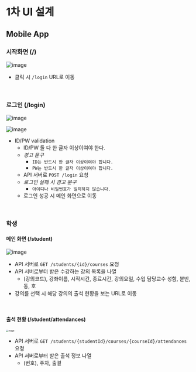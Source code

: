 # 1차 UI 설계

## Mobile App

### 시작화면 (/)

![image](https://user-images.githubusercontent.com/43431081/84584371-96d57b80-ae3e-11ea-9e45-94dfeba26ca3.png)

* 클릭 시 `/login` URL로 이동

<br>

### 로그인 (/login)

![image](https://user-images.githubusercontent.com/43431081/84584408-ef0c7d80-ae3e-11ea-9ab9-13059d80f3be.png)

![image](https://user-images.githubusercontent.com/43431081/84584414-0481a780-ae3f-11ea-8e6c-0dd1a6062e1f.png)

* ID/PW validation
  * ID/PW 둘 다 한 글자 이상이여야 한다.
  * *경고 문구*
    * `ID는 반드시 한 글자 이상이여야 합니다.`
    * `PW는 반드시 한 글자 이상이여야 합니다.`
  * API 서버로 `POST /login` 요청
  * *로그인 실패 시 경고 문구*
    * `아이디나 비밀번호가 일치하지 않습니다.`
  * 로그인 성공 시 메인 화면으로 이동

<br>

### 학생

#### 메인 화면 (/student)

![image](https://user-images.githubusercontent.com/43431081/84584471-c89b1200-ae3f-11ea-84a4-a31dc7309c6e.png)

* API 서버로 `GET /students/{id}/courses` 요청
* API 서버로부터 받은 수강하는 강의 목록을 나열
  * (강의코드), 강좌이름, 시작시간, 종료시간, 강의요일, 수업 담당교수 성함, 분반, 동, 호
* 강의를 선택 시 해당 강의의 출석 현황을 보는 URL로 이동

<br>

#### 출석 현황 (/student/attendances)

<img src="https://user-images.githubusercontent.com/43431081/84584531-7f978d80-ae40-11ea-8b2b-3e82b5c9f39f.png" alt="image" style="zoom:40%;" />

* API 서버로 `GET /students/{studentId}/courses/{courseId}/attendances` 요청
* API 서버로부터 받은 출석 정보 나열
  * (번호), 주차, 출결